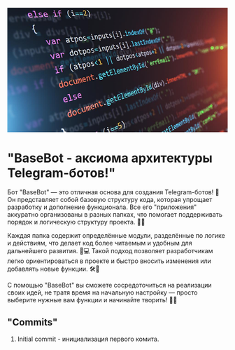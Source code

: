 ![Заставка](data/photo/script.jpg)

# "BaseBot - аксиома архитектуры Telegram-ботов!"

Бот "BaseBot" — это отличная основа для создания Telegram-ботов! 🚀 Он представляет собой базовую структуру кода, которая упрощает разработку и дополнение функционала. Все его "приложения" аккуратно организованы в разных папках, что помогает поддерживать порядок и логическую структуру проекта. 📁✨

Каждая папка содержит определённые модули, разделённые по логике и действиям, что делает код более читаемым и удобным для дальнейшего развития. 🔧💻 Такой подход позволяет разработчикам легко ориентироваться в проекте и быстро вносить изменения или добавлять новые функции. 🛠️🎉

С помощью "BaseBot" вы сможете сосредоточиться на реализации своих идей, не тратя время на начальную настройку — просто выберите нужные вам функции и начинайте творить! 🌟🤖

## "Commits"
1) Initial commit - инициализация первого комита.
   